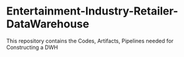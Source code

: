 # Entertainment-Industry-Retailer-DataWarehouse
This repository contains the Codes, Artifacts, Pipelines needed for Constructing a DWH 
